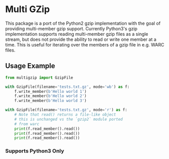 # Multi GZip

This package is a port of the Python2 gzip implementation with the goal of
providing multi-member gzip support. Currently Python3's gzip implementation
supports reading multi-member gzip files as a single stream, but does not 
provide the ability to read or write one member at a time. This is useful
for iterating over the members of a gzip file in e.g. WARC files.

## Usage Example

```python
from multigzip import GzipFile

with GzipFile(filename='tests.txt.gz', mode='wb') as f:
    f.write_member(b'Hello world 1')
    f.write_member(b'Hello world 2')
    f.write_member(b'Hello world 3')

with GzipFile(filename='tests.txt.gz', mode='r') as f:
    # Note that read() returns a file-like object
    # this is unchanged vs the `gzip2` module ported
    # from warc
    print(f.read_member().read())
    print(f.read_member().read())
    print(f.read_member().read())

```

### Supports Python3 Only
